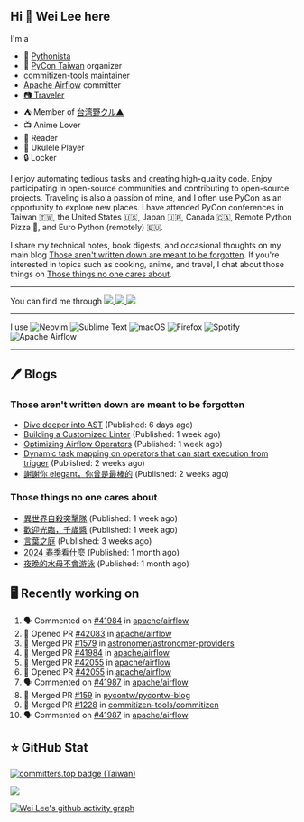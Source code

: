 ## Hi 👋 Wei Lee here

I'm a

* 🐍 [Pythonista](https://pycon-note.wei-lee.me/)
* 🐍 [PyCon Taiwan](https://tw.pycon.org/) organizer
* [commitizen-tools](https://github.com/commitizen-tools) maintainer
* [Apache Airflow](https://github.com/apache/airflow/) committer
* [📷 Traveler](https://travlog.wei-lee.me/)
* ⛺ Member of [台湾野クル▲](https://twitter.com/Taiwannokuru)
* 📺 Anime Lover
* 📖 Reader
* 🎵 Ukulele Player
* 🔒 Locker

I enjoy automating tedious tasks and creating high-quality code. Enjoy participating in open-source communities and contributing to open-source projects. Traveling is also a passion of mine, and I often use PyCon as an opportunity to explore new places. I have attended PyCon conferences in Taiwan 🇹🇼, the United States 🇺🇸, Japan 🇯🇵, Canada 🇨🇦, Remote Python Pizza 🍕, and Euro Python (remotely) 🇪🇺.

I share my technical notes, book digests, and occasional thoughts on my main blog [Those aren't written down are meant to be forgotten](https://blog.wei-lee.me/). If you're interested in topics such as cooking, anime, and travel, I chat about those things on [Those things no one cares about](https://travlog.wei-lee.me/).


---

<p align="left">
You can find me through
  <a href="https://in.linkedin.com/in/clleew" target="blank">
    <img src="https://img.shields.io/badge/LinkedIn-0077B5?style=for-the-badge&logo=linkedin&logoColor=white" />
  </a>
  <a href="https://twitter.com/clleew" target="blank">
    <img src="https://img.shields.io/badge/Twitter-1DA1F2?style=for-the-badge&logo=twitter&logoColor=white" />
  </a>
  <a href="https://github.com/Lee-W/" target="blank">
    <img src="https://img.shields.io/badge/GitHub-100000?style=for-the-badge&logo=github&logoColor=white" />
  </a>
</p>

---

I use ![Neovim](https://img.shields.io/badge/NeoVim-%2357A143.svg?&style=for-the-badge&logo=neovim&logoColor=white) ![Sublime Text](https://img.shields.io/badge/sublime_text-%23575757.svg?style=for-the-badge&logo=sublime-text&logoColor=important) ![macOS](https://img.shields.io/badge/mac%20os-000000?style=for-the-badge&logo=macos&logoColor=F0F0F0) ![Firefox](https://img.shields.io/badge/Firefox-FF7139?style=for-the-badge&logo=Firefox-Browser&logoColor=white) ![Spotify](https://img.shields.io/badge/Spotify-1ED760?style=for-the-badge&logo=spotify&logoColor=white) ![Apache Airflow](https://img.shields.io/badge/Apache%20Airflow-017CEE?style=for-the-badge&logo=Apache%20Airflow&logoColor=white)

---


## 🖊️ Blogs

### Those aren't written down are meant to be forgotten

* [Dive deeper into AST](https://blog.wei-lee.me/posts/tech/2024/09/dig-into-ast-a-bit-more) (Published: 6 days ago)
* [Building a Customized Linter](https://blog.wei-lee.me/posts/tech/2024/09/check_default_value_of_default_deferrable_through_ast) (Published: 1 week ago)
* [Optimizing Airflow Operators](https://blog.wei-lee.me/posts/tech/2024/08/optimizing-airflow-operators-with-default_deferrable) (Published: 1 week ago)
* [Dynamic task mapping on operators that can start execution from trigger](https://blog.wei-lee.me/posts/tech/2024/08/dynamic-task-mapping-on-operators-that-can-start-execution-from-trigger) (Published: 2 weeks ago)
* [謝謝你 elegant，你曾是最棒的](https://blog.wei-lee.me/posts/tech/2024/08/thanks-elegant-you-were-the-best) (Published: 2 weeks ago)

### Those things no one cares about
 
 * [異世界自殺突擊隊](https://travlog.wei-lee.me/posts/review/2024/08/Suicide-Squad-ISEKAI) (Published: 1 week ago)
 * [歡迎光臨，千歲醬](https://travlog.wei-lee.me/posts/review/2024/08/okoshiyasu-chitose-chan) (Published: 1 week ago)
 * [言葉之庭](https://travlog.wei-lee.me/posts/review/2024/08/the-garden-of-words) (Published: 3 weeks ago)
 * [2024 春季看什麼](https://travlog.wei-lee.me/posts/review/2024/08/what-i-watched-in-2024-sprint) (Published: 1 month ago)
 * [夜晚的水母不會游泳](https://travlog.wei-lee.me/posts/review/2024/07/yurukura) (Published: 1 month ago)

## 🖥️ Recently working on

1. 🗣 Commented on [#41984](https://github.com/apache/airflow/pull/41984#issuecomment-2335604971) in [apache/airflow](https://github.com/apache/airflow)
2. 💪 Opened PR [#42083](https://github.com/apache/airflow/pull/42083) in [apache/airflow](https://github.com/apache/airflow)
3. 🎉 Merged PR [#1579](https://github.com/astronomer/astronomer-providers/pull/1579) in [astronomer/astronomer-providers](https://github.com/astronomer/astronomer-providers)
4. 🎉 Merged PR [#41984](https://github.com/apache/airflow/pull/41984) in [apache/airflow](https://github.com/apache/airflow)
5. 🎉 Merged PR [#42055](https://github.com/apache/airflow/pull/42055) in [apache/airflow](https://github.com/apache/airflow)
6. 💪 Opened PR [#42055](https://github.com/apache/airflow/pull/42055) in [apache/airflow](https://github.com/apache/airflow)
7. 🗣 Commented on [#41987](https://github.com/apache/airflow/pull/41987#issuecomment-2333194974) in [apache/airflow](https://github.com/apache/airflow)
8. 🎉 Merged PR [#159](https://github.com/pycontw/pycontw-blog/pull/159) in [pycontw/pycontw-blog](https://github.com/pycontw/pycontw-blog)
9. 🎉 Merged PR [#1228](https://github.com/commitizen-tools/commitizen/pull/1228) in [commitizen-tools/commitizen](https://github.com/commitizen-tools/commitizen)
10. 🗣 Commented on [#41987](https://github.com/apache/airflow/pull/41987#issuecomment-2331235262) in [apache/airflow](https://github.com/apache/airflow)


## ⭐ GitHub Stat

[![committers.top badge (Taiwan)](https://user-badge.committers.top/taiwan_public/Lee-W.svg)](https://user-badge.committers.top/taiwan_public/Lee-W)

[![](https://github-readme-stats.vercel.app/api?username=Lee-W&show_icons=true&hide_title=true&cache_seconds=86400)](https://github.com/anuraghazra/github-readme-stats)

[![Wei Lee's github activity graph](https://github-readme-activity-graph.vercel.app/graph?username=Lee-W&theme=dracula)](https://github.com/ashutosh00710/github-readme-activity-graph)
